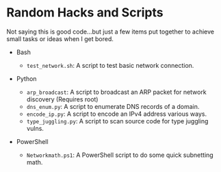 # Random Hacks and Scripts

Not saying this is good code...but just a few items put together to achieve small tasks or ideas when I get bored.

- Bash
    - `test_network.sh`: A script to test basic network connection.

- Python
    - `arp_broadcast`: A script to broadcast an ARP packet for network discovery (Requires root)
    - `dns_enum.py`: A script to enumerate DNS records of a domain.
    - `encode_ip.py`: A script to encode an IPv4 address various ways.
    - `type_juggling.py`: A script to scan source code for type juggling vulns.

- PowerShell
    - `Networkmath.ps1`: A PowerShell script to do some quick subnetting math.

